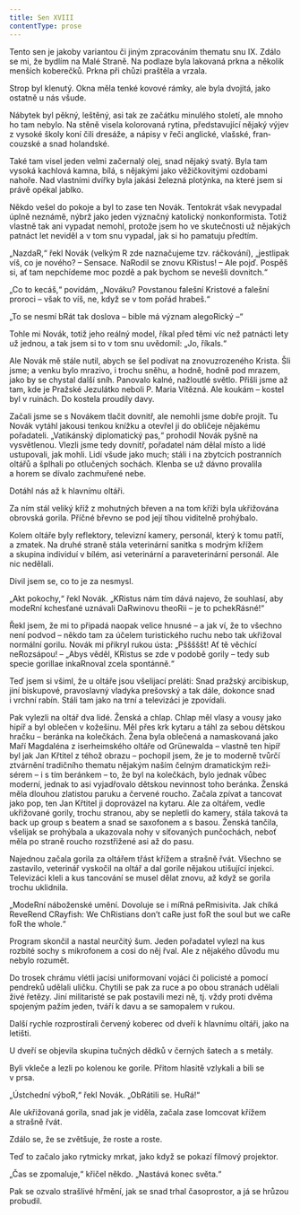 ```yaml
---
title: Sen XVIII
contentType: prose
---
```


<section>

Tento sen je jakoby variantou či jiným zpracováním thematu snu IX. Zdálo se mi, že bydlím na Malé Straně. Na podlaze byla lakovaná prkna a několik menších koberečků. Prkna při chůzi praštěla a vrzala.

Strop byl klenutý. Okna měla tenké kovové rámky, ale byla dvojitá, jako ostatně u nás všude.

Nábytek byl pěkný, leštěný, asi tak ze začátku minulého století, ale mnoho ho tam nebylo. Na stěně visela ko­lo­ro­vaná rytina, představující nějaký výjev z vysoké školy koní čili dresáže, a nápisy v řeči anglické, vlašské, fran­couzské a snad holandské.

Také tam visel jeden velmi začernalý olej, snad nějaký svatý. Byla tam vysoká kachlová kamna, bílá, s nějakými jako věžičkovitými ozdobami nahoře. Nad vlastními dvířky byla jakási železná plotýnka, na které jsem si právě opékal jablko.

Někdo vešel do pokoje a byl to zase ten Novák. Tentokrát však nevypadal úplně neznámě, nýbrž jako jeden vý­značný katolický nonkonformista. Totiž vlastně tak ani vypadat nemohl, protože jsem ho ve skutečnosti už nějakých patnáct let neviděl a v tom snu vypadal, jak si ho pamatuju předtím.

„NazdaR,“ řekl Novák (velkým R zde naznačujeme tzv. ráč­kování), „jestlipak víš, co je nového? – Sensace. NaRodil se znovu KRistus! – Ale pojď. Pospěš si, ať tam nepchídeme moc pozdě a pak bychom se nevešli dovnitch.“

„Co to kecáš,“ povídám, „Nováku? Povstanou falešní Kristové a falešní proroci – však to víš, ne, když se v tom pořád hrabeš.“

„To se nesmí bRát tak doslova – bible má význam alego­Rický –“

Tohle mi Novák, totiž jeho reálný model, říkal před těmi víc než patnácti lety už jednou, a tak jsem si to v tom snu uvědomil: „Jo, říkals.“

Ale Novák mě stále nutil, abych se šel podívat na znovu­zrozeného Krista. Šli jsme; a venku bylo mrazivo, i trochu sněhu, a hodně, hodně pod mrazem, jako by se chystal další sníh. Panovalo kalné, nažloutlé světlo. Přišli jsme až tam, kde je Pražské Jezulátko neboli P. Maria Vítězná. Ale koukám – kostel byl v ruinách. Do kostela proudily davy.

Začali jsme se s Novákem tlačit dovnitř, ale nemohli jsme dobře projít. Tu Novák vytáhl jakousi tenkou knížku a otevřel ji do obličeje nějakému pořadateli. „Vatikánský diplomatický pas,“ prohodil Novák pyšně na vysvětlenou. Vlezli jsme tedy dovnitř, pořadatel nám dělal místo a lidé ustupovali, jak mohli. Lidí všude jako much; stáli i na zbytcích postranních oltářů a šplhali po otlučených sochách. Klenba se už dávno provalila a horem se dívalo zachmuřené nebe.

Dotáhl nás až k hlavnímu oltáři.

Za ním stál veliký kříž z mohutných břeven a na tom kříži byla ukřižována obrovská gorila. Příčné břevno se pod její tíhou viditelně prohýbalo.

Kolem oltáře byly reflektory, televizní kamery, personál, který k tomu patří, a zmatek. Na druhé straně stála veterinární sanitka s modrým křížem a skupina individuí v bílém, asi veterinární a paraveterinární personál. Ale nic nedělali.

Divil jsem se, co to je za nesmysl.

„Akt pokochy,“ řekl Novák. „KRistus nám tím dává najevo, že souhlasí, aby modeRní kchesťané uznávali DaRwinovu theoRii – je to pchekRásné!“

Řekl jsem, že mi to připadá naopak velice hnusné – a jak ví, že to všechno není podvod – někdo tam za účelem turistického ruchu nebo tak ukřižoval normální gorilu. Novák mi přikryl rukou ústa: „Pšššššt! Ať tě věchící neRozsápou! – „Abys věděl, KRistus se zde v podobě gorily – tedy sub specie gorillae inkaRnoval zcela spon­tánně.“

Teď jsem si všiml, že u oltáře jsou všelijací preláti: Snad pražský arcibiskup, jiní biskupové, pravoslavný vladyka prešovský a tak dále, dokonce snad i vrchní rabín. Stáli tam jako na trní a televizáci je zpovídali.

Pak vylezli na oltář dva lidé. Ženská a chlap. Chlap měl vlasy a vousy jako hipíř a byl oblečen v kožešinu. Měl přes krk kytaru a táhl za sebou dětskou hračku – beránka na kolečkách. Žena byla oblečená a namaskovaná jako Maří Magdaléna z iserheimského oltáře od Grünewalda – vlastně ten hipíř byl jak Jan Křtitel z téhož obrazu – pochopil jsem, že je to moderně tvůrčí ztvárnění tradič­ního thematu nějakým naším čelným dramatickým reži­sérem – i s tím beránkem – to, že byl na kolečkách, bylo jednak vůbec moderní, jednak to asi vyjadřovalo dětskou nevinnost toho beránka. Ženská měla dlouhou zlatistou paruku a červené roucho. Začala zpívat a tancovat jako pop, ten Jan Křtitel ji doprovázel na kytaru. Ale za oltářem, vedle ukřižované gorily, trochu stranou, aby se nepletli do kamery, stála taková ta back up group s beatem a snad se saxofonem a s basou. Ženská tančila, všelijak se prohýbala a ukazovala nohy v síťovaných punčochách, neboť měla po straně roucho rozstřižené asi až do pasu.

Najednou začala gorila za oltářem třást křížem a strašně řvát. Všechno se zastavilo, veterinář vyskočil na oltář a dal gorile nějakou utišující injekci. Televizáci kleli a kus tancování se musel dělat znovu, až když se gorila trochu uklidnila.

„ModeRní náboženské umění. Dovoluje se i míRná peR­misivita. Jak chíká ReveRend CRayfish: We ChRistians don’t caRe just foR the soul but we caRe foR the whole.“

Program skončil a nastal neurčitý šum. Jeden pořadatel vylezl na kus rozbité sochy s mikrofonem a cosi do něj řval. Ale z nějakého důvodu mu nebylo rozumět.

Do trosek chrámu vlétli jacísi uniformovaní vojáci či policisté a pomocí pendreků udělali uličku. Chytili se pak za ruce a po obou stranách udělali živé řetězy. Jiní militaristé se pak postavili mezi ně, tj. vždy proti dvěma spojeným pažím jeden, tváří k davu a se samopalem v rukou.

Další rychle rozprostírali červený koberec od dveří k hlavnímu oltáři, jako na letišti.

U dveří se objevila skupina tučných dědků v černých šatech a s metály.

Byli vkleče a lezli po kolenou ke gorile. Přitom hlasitě vzlykali a bili se v prsa.

„Ústchední výboR,“ řekl Novák. „ObRátili se. HuRá!“

Ale ukřižovaná gorila, snad jak je viděla, začala zase lomcovat křížem a strašně řvát.

Zdálo se, že se zvětšuje, že roste a roste.

Teď to začalo jako rytmicky mrkat, jako když se pokazí filmový projektor.

„Čas se zpomaluje,“ křičel někdo. „Nastává konec světa.“

Pak se ozvalo strašlivé hřmění, jak se snad trhal časo­prostor, a já se hrůzou probudil.

</section>
